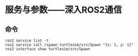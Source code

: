 # 服务与参数——深入ROS2通信

## 命令

```shell
ros2 service list -t
ros2 service call /spawn turtlesim/srv/Spawn "{x: 1, y: 1}"
ros2 interface show turtlesim/srv/Spawn
```
